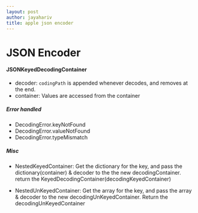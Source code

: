 ```yaml
---
layout: post
author: jayahariv
title: apple json encoder
---
```

# JSON Encoder

#### JSONKeyedDecodingContainer
- decoder: `codingPath` is appended whenever decodes, and removes at the end.
- container: Values are accessed from the container

##### Error handled
- DecodingError.keyNotFound
- DecodingError.valueNotFound
- DecodingError.typeMismatch

##### Misc
- NestedKeyedContainer: Get the dictionary for the key, and pass the dictionary(container) & decoder to the the new decodingContainer. return the KeyedDecodingContainer(decodingKeyedContainer)

- NestedUnKeyedContainer: Get the array for the key, and pass the array & decoder to the new decodingUnKeyedContainer. Return the decodingUnKeyedContainer
